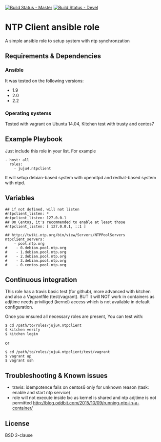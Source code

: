 [![Build Status - Master](https://travis-ci.org/juju4/ansible-ntpclient.svg?branch=master)](https://travis-ci.org/juju4/ansible-ntpclient)
[![Build Status - Devel](https://travis-ci.org/juju4/ansible-ntpclient.svg?branch=devel)](https://travis-ci.org/juju4/ansible-ntpclient/branches)
# NTP Client ansible role

A simple ansible role to setup system with ntp synchronzation

## Requirements & Dependencies

### Ansible
It was tested on the following versions:
 * 1.9
 * 2.0
 * 2.2

### Operating systems

Tested with vagrant on Ubuntu 14.04, Kitchen test with trusty and centos7

## Example Playbook

Just include this role in your list.
For example

```
- host: all
  roles:
    - juju4.ntpclient
```

It will setup debian-based system with openntpd and redhat-based system with ntpd.

## Variables

```
## if not defined, will not listen
#ntpclient_listen: *
#ntpclient_listen: 127.0.0.1
## On Centos, it's recommended to enable at least those
#ntpclient_listen: [ 127.0.0.1, ::1 ]

## http://twiki.ntp.org/bin/view/Servers/NTPPoolServers
ntpclient_servers:
    - pool.ntp.org
#    - 0.debian.pool.ntp.org
#    - 1.debian.pool.ntp.org
#    - 2.debian.pool.ntp.org
#    - 3.debian.pool.ntp.org
#    - 0.centos.pool.ntp.org
```

## Continuous integration

This role has a travis basic test (for github), more advanced with kitchen and also a Vagrantfile (test/vagrant).
BUT it will NOT work in containers as adjtime needs priviliged (kernel) access which is not available in default configuration.

Once you ensured all necessary roles are present, You can test with:
```
$ cd /path/to/roles/juju4.ntpclient
$ kitchen verify
$ kitchen login
```
or
```
$ cd /path/to/roles/juju4.ntpclient/test/vagrant
$ vagrant up
$ vagrant ssh
```

## Troubleshooting & Known issues

* travis: idempotence fails on centos6 only for unknown reason
(task: enable and start ntp service)
* role will not execute inside lxc as kernel is shared and ntp adjtime is not permitted
http://blog.oddbit.com/2015/10/09/running-ntp-in-a-container/


## License

BSD 2-clause

